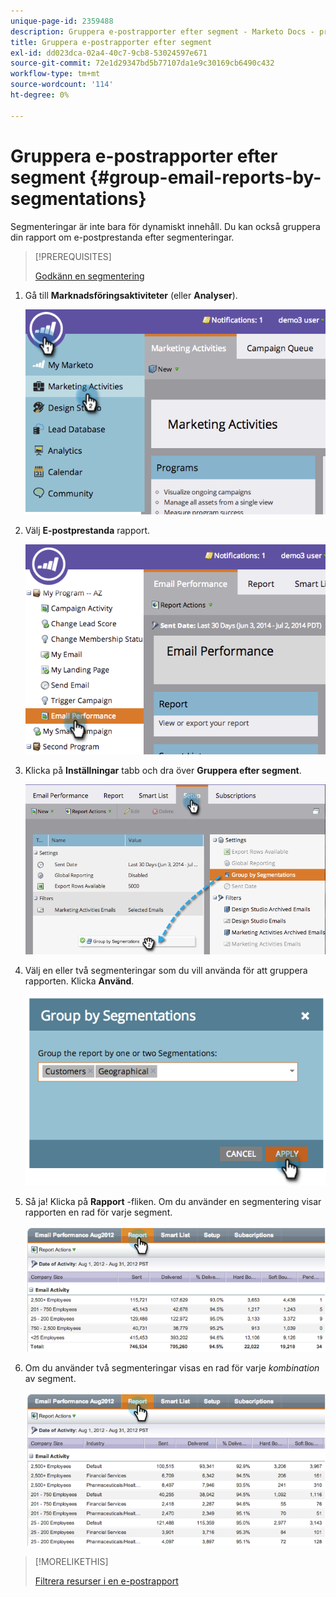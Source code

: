 ```yaml
---
unique-page-id: 2359488
description: Gruppera e-postrapporter efter segment - Marketo Docs - produktdokumentation
title: Gruppera e-postrapporter efter segment
exl-id: dd023dca-02a4-40c7-9cb8-53024597e671
source-git-commit: 72e1d29347bd5b77107da1e9c30169cb6490c432
workflow-type: tm+mt
source-wordcount: '114'
ht-degree: 0%

---
```


# Gruppera e-postrapporter efter segment {#group-email-reports-by-segmentations}

Segmenteringar är inte bara för dynamiskt innehåll. Du kan också gruppera din rapport om e-postprestanda efter segmenteringar.

>[!PREREQUISITES]
>
>[Godkänn en segmentering](/help/marketo/product-docs/personalization/segmentation-and-snippets/segmentation/approve-a-segmentation.md)

1. Gå till **Marknadsföringsaktiviteter** (eller **Analyser**).

   ![](assets/image2014-9-16-9-3a15-3a58.png)

1. Välj **E-postprestanda** rapport.

   ![](assets/image2014-9-16-9-3a16-3a6.png)

1. Klicka på **Inställningar** tabb och dra över **Gruppera efter segment**.

   ![](assets/image2014-9-16-9-3a16-3a59.png)

1. Välj en eller två segmenteringar som du vill använda för att gruppera rapporten. Klicka **Använd**.

   ![](assets/image2014-9-16-9-3a17-3a9.png)

1. Så ja! Klicka på **Rapport** -fliken. Om du använder en segmentering visar rapporten en rad för varje segment.

   ![](assets/image2014-9-16-9-3a17-3a17.png)

1. Om du använder två segmenteringar visas en rad för varje _kombination_ av segment.

   ![](assets/image2014-9-16-9-3a17-3a26.png)

>[!MORELIKETHIS]
>
>[Filtrera resurser i en e-postrapport](/help/marketo/product-docs/reporting/basic-reporting/report-activity/filter-assets-in-an-email-report.md)
